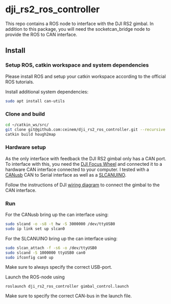 # dji_rs2_ros_controller

This repo contains a ROS node to interface with the DJI RS2 gimbal.
In addition to this package, you will need the socketcan_bridge node to provide the ROS to CAN interface.

## Install

### Setup ROS, catkin workspace and system dependencies
Please install ROS and setup your catkin workspace according to the official ROS tutorials.

Install additional system dependencies:
```bash
sudo apt install can-utils

```

### Clone and build
```bash
cd ~/catkin_ws/src/
git clone git@github.com:ceinem/dji_rs2_ros_controller.git --recursive
catkin build hough2map
```

### Hardware setup
As the only interface with feedback the DJI RS2 gimbal only has a CAN port.
To interface with this, you need the [DJI Focus Wheel](https://store.dji.com/ch/product/ronin-s-focus-wheel) and connected it to a hardware CAN interface connected to your computer.
I tested with a [CANusb](http://www.can232.com/?page_id=16) CAN to Serial interface as well as a [SLCANUINO](https://github.com/kahiroka/slcanuino).

Follow the instructions of DJI [wiring diagram](https://terra-1-g.djicdn.com/851d20f7b9f64838a34cd02351370894/DJI%20R%20SDK/External%20interface%20diagram.pdf) to connect the gimbal to the CAN interface.

### Run
For the CANusb bring up the can interface using:
```bash
sudo slcand -o -s8 -t hw -S 3000000 /dev/ttyUSB0
sudo ip link set up slcan0
```

For the SLCANUINO bring up the can interface using:
```bash
sudo slcan_attach -f -s6 -o /dev/ttyUSB0
sudo slcand -S 1000000 ttyUSB0 can0
sudo ifconfig can0 up
```

Make sure to always specify the correct USB-port.

Launch the ROS-node using
```
roslaunch dji_rs2_ros_controller gimbal_control.launch
```

Make sure to specify the correct CAN-bus in the launch file.
